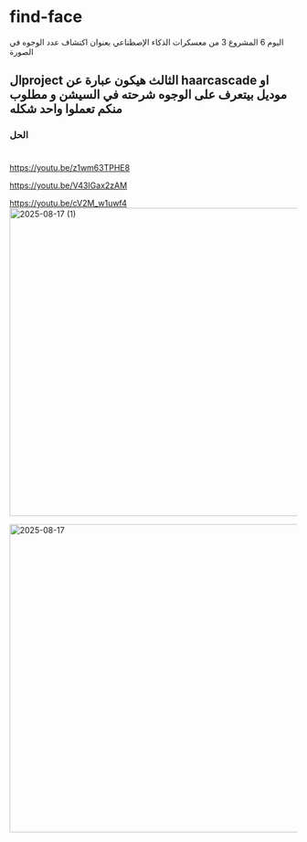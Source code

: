 # find-face
اليوم 6 المشروع 3 من معسكرات الذكاء الإصطناعي بعنوان اكتشاف عدد الوجوه في الصورة
## الproject الثالث هيكون عبارة عن haarcascade او موديل بيتعرف على الوجوه شرحته في السيشن و مطلوب منكم تعملوا واحد شكله
### الحل
#
https://youtu.be/z1wm63TPHE8

https://youtu.be/V43IGax2zAM

https://youtu.be/cV2M_w1uwf4
<img width="960" height="540" alt="2025-08-17 (1)" src="https://github.com/user-attachments/assets/0e5f15f5-8023-4770-bf96-306b9295f403" />

<img width="960" height="540" alt="2025-08-17" src="https://github.com/user-attachments/assets/78f2e0ca-cc9f-4429-aa02-474f66ff2796" />
